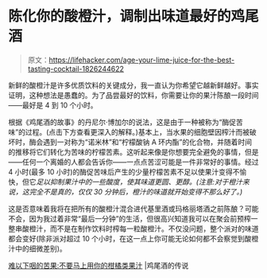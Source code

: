 # 陈化你的酸橙汁，调制出味道最好的鸡尾酒

> 原文：<https://lifehacker.com/age-your-lime-juice-for-the-best-tasting-cocktail-1826244622>

新鲜的酸橙汁是许多优质饮料的关键成分，我一直认为你希望它越新鲜越好。事实证明，这种想法是愚蠢的。为了品尝最好的饮料，你需要让你的果汁陈酿一段时间——最好是 4 到 10 个小时。



根据《鸡尾酒的故事》的丹尼尔·博加尔的说法，这是由于一种被称为“酶促苦味”的过程。(点击下方查看更深入的解释。)基本上，当水果的细胞壁因榨汁而被破坏时，酶会遇到一对称为“诺米林”和“柠檬酸钠 A 环内酯”的化合物，并随着时间的推移将它们转化为苦味的柠檬苦素。这听起来像是你想要完全避免的事情，但是——任何一个离婚的人都会告诉你——一点点苦涩可能是一件非常好的事情。经过 4 小时(最多 10 小时)的酶促苦味后产生的少量柠檬苦素不足以使果汁变得不愉快，但它*足以抑制果汁中的一些酸度，使其味道更圆、更醇。(注意:对于橙汁来说，这完全不是真的，仅仅 30 分钟后，橙汁的味道就开始变得不那么好了。)*

这是否意味着我将在把所有的酸橙汁混合进代基里酒或玛格丽塔酒之前陈酿？可能不会，因为我过着非常“最后一分钟”的生活，但很高兴知道我可以在聚会前预榨一整串酸橙汁，而不是在制作饮料时榨每一粒酸橙汁。不仅没问题，整个派对的味道都会变好(除非派对超过 10 个小时，在这一点上你可能无论如何都不会察觉到酸橙汁中的细微差别)。

[难以下咽的苦果:不要马上用你的柑橘类果汁](https://talesofthecocktail.com/in-depth/bitter-pill-swallow-dont-use-your-citrus-juice-immediately) |鸡尾酒的传说